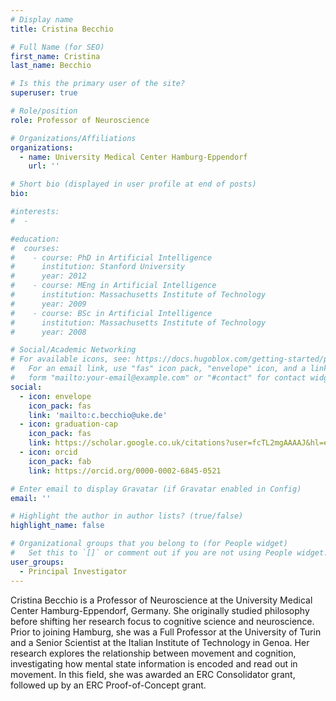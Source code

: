 ```yaml
---
# Display name
title: Cristina Becchio

# Full Name (for SEO)
first_name: Cristina
last_name: Becchio

# Is this the primary user of the site?
superuser: true

# Role/position
role: Professor of Neuroscience

# Organizations/Affiliations
organizations:
  - name: University Medical Center Hamburg-Eppendorf
    url: ''

# Short bio (displayed in user profile at end of posts)
bio: 

#interests:
#  - 

#education:
#  courses:
#    - course: PhD in Artificial Intelligence
#      institution: Stanford University
#      year: 2012
#    - course: MEng in Artificial Intelligence
#      institution: Massachusetts Institute of Technology
#      year: 2009
#    - course: BSc in Artificial Intelligence
#      institution: Massachusetts Institute of Technology
#      year: 2008

# Social/Academic Networking
# For available icons, see: https://docs.hugoblox.com/getting-started/page-builder/#icons
#   For an email link, use "fas" icon pack, "envelope" icon, and a link in the
#   form "mailto:your-email@example.com" or "#contact" for contact widget.
social:
  - icon: envelope
    icon_pack: fas
    link: 'mailto:c.becchio@uke.de'
  - icon: graduation-cap
    icon_pack: fas
    link: https://scholar.google.co.uk/citations?user=fcTL2mgAAAAJ&hl=en&oi=ao
  - icon: orcid
    icon_pack: fab
    link: https://orcid.org/0000-0002-6845-0521

# Enter email to display Gravatar (if Gravatar enabled in Config)
email: ''

# Highlight the author in author lists? (true/false)
highlight_name: false

# Organizational groups that you belong to (for People widget)
#   Set this to `[]` or comment out if you are not using People widget.
user_groups:
  - Principal Investigator
---
```


Cristina Becchio is a Professor of Neuroscience at the University Medical Center Hamburg-Eppendorf, Germany. She originally studied philosophy before shifting her research focus to cognitive science and neuroscience. Prior to joining Hamburg, she was a Full Professor at the University of Turin and a Senior Scientist at the Italian Institute of Technology in Genoa. Her research explores the relationship between movement and cognition, investigating how mental state information is encoded and read out in movement. In this field, she was awarded an ERC Consolidator grant, followed up by an ERC Proof-of-Concept grant.  